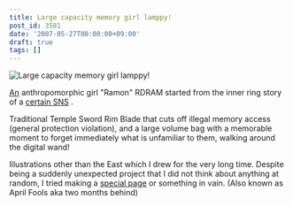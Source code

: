 ```yaml
---
title: Large capacity memory girl lamppy!
post_id: 3581
date: '2007-05-27T00:00:00+09:00'
draft: true
tags: []
---
```


![Large capacity memory girl lamppy!](https://danmaq.com/!/RAMTAN1GBRIMM/ram_face_sss.jpg)

[An](http://mixi.jp/) anthropomorphic girl "Ramon" RDRAM started from the inner ring story of a [certain SNS](http://mixi.jp/) .

Traditional Temple Sword Rim Blade that cuts off illegal memory access (general protection violation), and a large volume bag with a memorable moment to forget immediately what is unfamiliar to them, walking around the digital wand!

Illustrations other than the East which I drew for the very long time. Despite being a suddenly unexpected project that I did not think about anything at random, I tried making a [special page](https://danmaq.com/!/RAMTAN1GBRIMM/) or something in vain. (Also known as April Fools aka two months behind)
